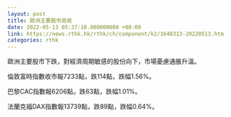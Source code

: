 ```yaml
---
layout: post
title: 歐洲主要股市低收
date: 2022-05-13 05:37:18.000000000 +08:00
link: https://news.rthk.hk/rthk/ch/component/k2/1648313-20220513.htm
categories: rthk
---
```


歐洲主要股市下跌，對經濟周期敏感的股份向下，市場憂慮通脹升溫。

倫敦富時指數收市報7233點，跌114點，跌幅1.56%。

巴黎CAC指數報6206點，跌63點，跌幅1.01%。

法蘭克福DAX指數報13739點，跌89點，跌幅0.64%。
